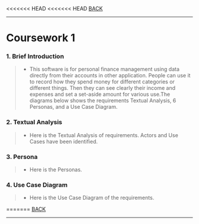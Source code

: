 <<<<<<< HEAD
<<<<<<< HEAD
[BACK](../README.md)
***
# Coursework 1
### 1. Brief Introduction
> - This software is for personal finance management using data directly from their accounts in other application. People can use it to record how they spend money for different categories or different things. Then they can see clearly their income and expenses and set a set-aside amount for various use.The diagrams below shows the requirements Textual Analysis, 6 Personas, and a Use Case Diagram. 


### 2. Textual Analysis
>- Here is the Textual Analysis of requirements. Actors and Use Cases have been identified.


### 3. Persona
>- Here is the Personas. 


### 4. Use Case Diagram
>- Here is the Use Case Diagram of the requirements.


=======
[BACK](../README.md)
***